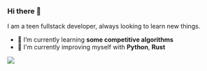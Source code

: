 ### Hi there 👋

I am a teen fullstack developer, always looking to learn new things.

- 🌱 I’m currently learning **some competitive algorithms**
- 💪 I'm currently improving myself with **Python**, **Rust**

[![](https://visitcount.itsvg.in/api?id=nathanTi&label=Profile%20Views&color=2&icon=0&pretty=true)](https://visitcount.itsvg.in)
